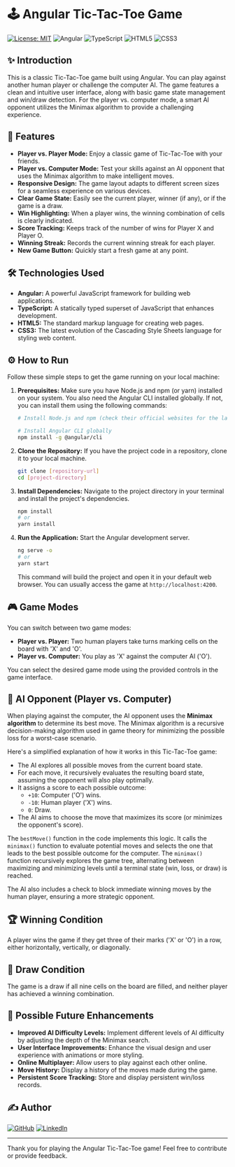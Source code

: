 # 🕹️ Angular Tic-Tac-Toe Game

[![License: MIT](https://img.shields.io/badge/License-MIT-yellow.svg)](https://opensource.org/licenses/MIT)
![Angular](https://img.shields.io/badge/Angular-%23DD0031.svg?style=for-the-badge&logo=angular&logoColor=white)
![TypeScript](https://img.shields.io/badge/TypeScript-%23007ACC.svg?style=for-the-badge&logo=typescript&logoColor=white)
![HTML5](https://img.shields.io/badge/HTML5-%23E34F26.svg?style=for-the-badge&logo=html5&logoColor=white)
![CSS3](https://img.shields.io/badge/CSS3-%231572B6.svg?style=for-the-badge&logo=css3&logoColor=white)

## ✨ Introduction

This is a classic Tic-Tac-Toe game built using Angular. You can play against another human player or challenge the computer AI. The game features a clean and intuitive user interface, along with basic game state management and win/draw detection. For the player vs. computer mode, a smart AI opponent utilizes the Minimax algorithm to provide a challenging experience.

## 🚀 Features

* **Player vs. Player Mode:** Enjoy a classic game of Tic-Tac-Toe with your friends.
* **Player vs. Computer Mode:** Test your skills against an AI opponent that uses the Minimax algorithm to make intelligent moves.
* **Responsive Design:** The game layout adapts to different screen sizes for a seamless experience on various devices.
* **Clear Game State:** Easily see the current player, winner (if any), or if the game is a draw.
* **Win Highlighting:** When a player wins, the winning combination of cells is clearly indicated.
* **Score Tracking:** Keeps track of the number of wins for Player X and Player O.
* **Winning Streak:** Records the current winning streak for each player.
* **New Game Button:** Quickly start a fresh game at any point.

## 🛠️ Technologies Used

* **Angular:** A powerful JavaScript framework for building web applications.
* **TypeScript:** A statically typed superset of JavaScript that enhances development.
* **HTML5:** The standard markup language for creating web pages.
* **CSS3:** The latest evolution of the Cascading Style Sheets language for styling web content.

## ⚙️ How to Run

Follow these simple steps to get the game running on your local machine:

1.  **Prerequisites:** Make sure you have Node.js and npm (or yarn) installed on your system. You also need the Angular CLI installed globally. If not, you can install them using the following commands:
    ```bash
    # Install Node.js and npm (check their official websites for the latest versions)

    # Install Angular CLI globally
    npm install -g @angular/cli
    ```

2.  **Clone the Repository:** If you have the project code in a repository, clone it to your local machine.
    ```bash
    git clone [repository-url]
    cd [project-directory]
    ```

3.  **Install Dependencies:** Navigate to the project directory in your terminal and install the project's dependencies.
    ```bash
    npm install
    # or
    yarn install
    ```

4.  **Run the Application:** Start the Angular development server.
    ```bash
    ng serve -o
    # or
    yarn start
    ```

    This command will build the project and open it in your default web browser. You can usually access the game at `http://localhost:4200`.

## 🎮 Game Modes

You can switch between two game modes:

* **Player vs. Player:** Two human players take turns marking cells on the board with 'X' and 'O'.
* **Player vs. Computer:** You play as 'X' against the computer AI ('O').

You can select the desired game mode using the provided controls in the game interface.

## 🤖 AI Opponent (Player vs. Computer)

When playing against the computer, the AI opponent uses the **Minimax algorithm** to determine its best move. The Minimax algorithm is a recursive decision-making algorithm used in game theory for minimizing the possible loss for a worst-case scenario.

Here's a simplified explanation of how it works in this Tic-Tac-Toe game:

* The AI explores all possible moves from the current board state.
* For each move, it recursively evaluates the resulting board state, assuming the opponent will also play optimally.
* It assigns a score to each possible outcome:
    * `+10`: Computer ('O') wins.
    * `-10`: Human player ('X') wins.
    * `0`: Draw.
* The AI aims to choose the move that maximizes its score (or minimizes the opponent's score).

The `bestMove()` function in the code implements this logic. It calls the `minimax()` function to evaluate potential moves and selects the one that leads to the best possible outcome for the computer. The `minimax()` function recursively explores the game tree, alternating between maximizing and minimizing levels until a terminal state (win, loss, or draw) is reached.

The AI also includes a check to block immediate winning moves by the human player, ensuring a more strategic opponent.

## 🏆 Winning Condition

A player wins the game if they get three of their marks ('X' or 'O') in a row, either horizontally, vertically, or diagonally.

## 🤝 Draw Condition

The game is a draw if all nine cells on the board are filled, and neither player has achieved a winning combination.

## 🔮 Possible Future Enhancements

* **Improved AI Difficulty Levels:** Implement different levels of AI difficulty by adjusting the depth of the Minimax search.
* **User Interface Improvements:** Enhance the visual design and user experience with animations or more styling.
* **Online Multiplayer:** Allow users to play against each other online.
* **Move History:** Display a history of the moves made during the game.
* **Persistent Score Tracking:** Store and display persistent win/loss records.

## ✍️ Author

[![GitHub](https://img.shields.io/badge/GitHub-Profile-lightgrey?style=for-the-badge&logo=github)](https://github.com/Koraleinav)
[![LinkedIn](https://img.shields.io/badge/LinkedIn-Profile-blue?style=for-the-badge&logo=linkedin)](https://www.linkedin.com/in/koral-einav/)


---

Thank you for playing the Angular Tic-Tac-Toe game! Feel free to contribute or provide feedback.
